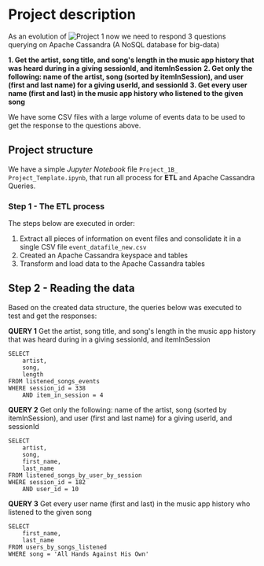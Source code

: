 # Project description
As an evolution of ![Project 1](https://github.com/hedcler/udacity-dataengineer-project1) now we need to respond 3 questions querying on Apache Cassandra (A NoSQL database for big-data)

**1. Get the artist, song title, and song's length in the music app history that was heard during in a giving sessionId, and itemInSession**
**2. Get only the following: name of the artist, song (sorted by itemInSession), and user (first and last name) for a giving userId, and sessionId**
**3. Get every user name (first and last) in the music app history who listened to the given song**

We have some CSV files with a large volume of events data to be used to get the response to the questions above.

## Project structure

We have a simple *Jupyter Notebook* file `Project_1B_ Project_Template.ipynb`, that run all process for **ETL** and Apache Cassandra Queries.

### Step 1 - The ETL process

The steps below are executed in order:

1. Extract all pieces of information on event files and consolidate it in a single CSV file `event_datafile_new.csv`
2. Created an Apache Cassandra keyspace and tables
3. Transform and load data to the Apache Cassandra tables

## Step 2 - Reading the data

Based on the created data structure, the queries below was executed to test and get the responses:

**QUERY 1**
Get the artist, song title, and song's length in the music app history that was heard during in a giving sessionId, and itemInSession
```
SELECT 
	artist, 
	song, 
	length 
FROM listened_songs_events 
WHERE session_id = 338 
	AND item_in_session = 4
```

**QUERY 2**
Get only the following: name of the artist, song (sorted by itemInSession), and user (first and last name) for a giving userId, and sessionId
```
SELECT 
	artist, 
	song, 
	first_name, 
	last_name 
FROM listened_songs_by_user_by_session 
WHERE session_id = 182 
	AND user_id = 10
```

**QUERY 3**
Get every user name (first and last) in the music app history who listened to the given song
```
SELECT 
	first_name, 
	last_name 
FROM users_by_songs_listened 
WHERE song = 'All Hands Against His Own'
```